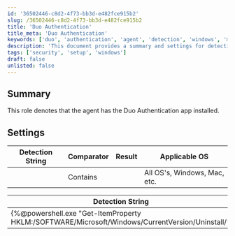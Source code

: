 ```yaml
---
id: '36502446-c8d2-4f73-bb3d-e482fce915b2'
slug: /36502446-c8d2-4f73-bb3d-e482fce915b2
title: 'Duo Authentication'
title_meta: 'Duo Authentication'
keywords: ['duo', 'authentication', 'agent', 'detection', 'windows', 'mac']
description: 'This document provides a summary and settings for detecting the installation of the Duo Authentication app on various operating systems, including Windows and Mac. It includes a detection string and applicable settings for monitoring the presence of the application.'
tags: ['security', 'setup', 'windows']
draft: false
unlisted: false
---
```


## Summary

This role denotes that the agent has the Duo Authentication app installed.

## Settings

| Detection String | Comparator | Result | Applicable OS           |
|------------------|------------|--------|-------------------------|
|                  | Contains   |        | All OS's, Windows, Mac, etc. |

| Detection String                                                                                   |
|----------------------------------------------------------------------------------------------------|
| \{%@powershell.exe "Get-ItemProperty HKLM:/SOFTWARE/Microsoft/Windows/CurrentVersion/Uninstall/* | Select-Object DisplayName | Format-Table -autosize" | Find /i "Duo Authentication"@%} |